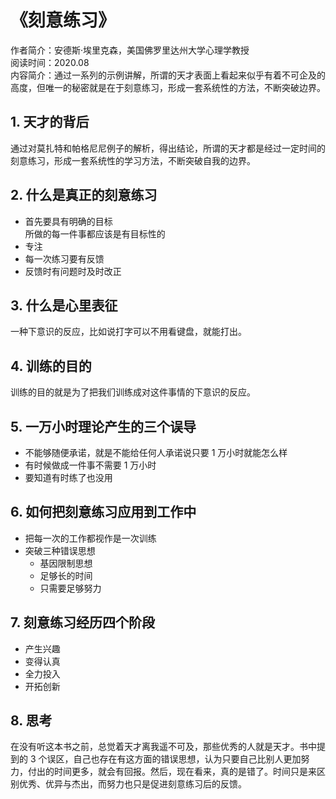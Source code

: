 # 《刻意练习》

作者简介：安德斯·埃里克森，美国佛罗里达州大学心理学教授  
阅读时间：2020.08  
内容简介：通过一系列的示例讲解，所谓的天才表面上看起来似乎有着不可企及的高度，但唯一的秘密就是在于刻意练习，形成一套系统性的方法，不断突破边界。

## 1. 天才的背后

通过对莫扎特和帕格尼尼例子的解析，得出结论，所谓的天才都是经过一定时间的刻意练习，形成一套系统性的学习方法，不断突破自我的边界。

## 2. 什么是真正的刻意练习

+ 首先要具有明确的目标  
  所做的每一件事都应该是有目标性的
+ 专注
+ 每一次练习要有反馈
+ 反馈时有问题时及时改正

## 3. 什么是心里表征

一种下意识的反应，比如说打字可以不用看键盘，就能打出。

## 4. 训练的目的

训练的目的就是为了把我们训练成对这件事情的下意识的反应。

## 5. 一万小时理论产生的三个误导

+ 不能够随便承诺，就是不能给任何人承诺说只要 1 万小时就能怎么样
+ 有时候做成一件事不需要 1 万小时
+ 要知道有时练了也没用

## 6. 如何把刻意练习应用到工作中

+ 把每一次的工作都视作是一次训练
+ 突破三种错误思想
  + 基因限制思想
  + 足够长的时间
  + 只需要足够努力

## 7. 刻意练习经历四个阶段

+ 产生兴趣
+ 变得认真
+ 全力投入
+ 开拓创新

## 8. 思考

在没有听这本书之前，总觉着天才离我遥不可及，那些优秀的人就是天才。书中提到的 3 个误区，自己也存在有这方面的错误思想，认为只要自己比别人更加努力，付出的时间更多，就会有回报。然后，现在看来，真的是错了。时间只是来区别优秀、优异与杰出，而努力也只是促进刻意练习后的反馈。
